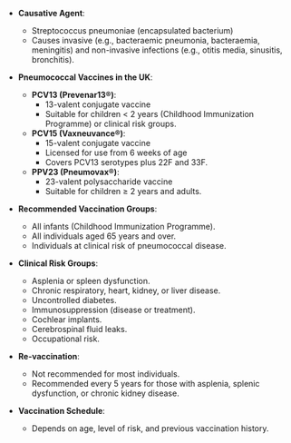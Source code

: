 - **Causative Agent**:  
  - Streptococcus pneumoniae (encapsulated bacterium)  
  - Causes invasive (e.g., bacteraemic pneumonia, bacteraemia, meningitis) and non-invasive infections (e.g., otitis media, sinusitis, bronchitis).

- **Pneumococcal Vaccines in the UK**:  
  - **PCV13 (Prevenar13®)**:  
    - 13-valent conjugate vaccine  
    - Suitable for children < 2 years (Childhood Immunization Programme) or clinical risk groups.  
  - **PCV15 (Vaxneuvance®)**:  
    - 15-valent conjugate vaccine  
    - Licensed for use from 6 weeks of age  
    - Covers PCV13 serotypes plus 22F and 33F.  
  - **PPV23 (Pneumovax®)**:  
    - 23-valent polysaccharide vaccine  
    - Suitable for children ≥ 2 years and adults.

- **Recommended Vaccination Groups**:  
  - All infants (Childhood Immunization Programme).  
  - All individuals aged 65 years and over.  
  - Individuals at clinical risk of pneumococcal disease.

- **Clinical Risk Groups**:  
  - Asplenia or spleen dysfunction.  
  - Chronic respiratory, heart, kidney, or liver disease.  
  - Uncontrolled diabetes.  
  - Immunosuppression (disease or treatment).  
  - Cochlear implants.  
  - Cerebrospinal fluid leaks.  
  - Occupational risk.

- **Re-vaccination**:  
  - Not recommended for most individuals.  
  - Recommended every 5 years for those with asplenia, splenic dysfunction, or chronic kidney disease.

- **Vaccination Schedule**:  
  - Depends on age, level of risk, and previous vaccination history.